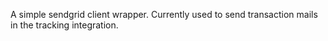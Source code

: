 A simple sendgrid client wrapper. Currently used to send transaction mails in the tracking integration.
